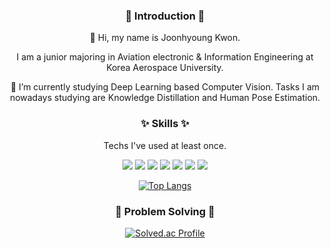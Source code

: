 <h3 align="center">🙌 Introduction 🙌</h3>
<div align="center">
👋 Hi, my name is Joonhyoung Kwon.

I am a junior majoring in Aviation electronic & Information Engineering at Korea Aerospace University.

🌱 I’m currently studying Deep Learning based Computer Vision.
    Tasks I am nowadays studying are Knowledge Distillation and Human Pose Estimation.

<!-- 🔭 I’m hoping to learn about Computer Vision and Machine Learning. -->

</div>

<h3 align="center">✨ Skills ✨</h3>

<div align="center">

Techs I've used at least once.

<img src="https://img.shields.io/badge/C-A8B9CC?style=for-the-badge&logo=C&logoColor=white"/>
<img src="https://img.shields.io/badge/C++-00599C?style=for-the-badge&logo=C%2B%2B&logoColor=white"/>
<img src="https://img.shields.io/badge/Python-3776AB?style=for-the-badge&logo=Python&logoColor=white"/>
<img src="https://img.shields.io/badge/JavaScript-F7DF1E?style=for-the-badge&logo=JavaScript&logoColor=white"/>
<img src="https://img.shields.io/badge/NodeJS-339933?style=for-the-badge&logo=Node.js&logoColor=white"/>
<img src="https://img.shields.io/badge/MySQL-4479A1?style=for-the-badge&logo=MySQL&logoColor=white"/>
<img src="https://img.shields.io/badge/Vim-019733?style=for-the-badge&logo=Vim&logoColor=white"/>


[![Top Langs](https://github-readme-stats.vercel.app/api/top-langs/?username=KwonPodo&layout=compact)](https://github.com/KwonPodo/github-readme-stats)

</div>

<h3 align="center">🦾 Problem Solving 🦾</h3>

<div align="center">

[![Solved.ac Profile](http://mazassumnida.wtf/api/v2/generate_badge?boj=kwonpodo)](https://solved.ac/kwonpodo/) </p>

</div>





<!--
**KwonPodo/KwonPodo** is a ✨ _special_ ✨ repository because its `README.md` (this file) appears on your GitHub profile.

Here are some ideas to get you started:

- 🔭 I’m currently working on ...
- 🌱 I’m currently learning ...
- 👯 I’m looking to collaborate on ...
- 🤔 I’m looking for help with ...
- 💬 Ask me about ...
- 📫 How to reach me: ...
- 😄 Pronouns: ...
- ⚡ Fun fact: ...
-->
